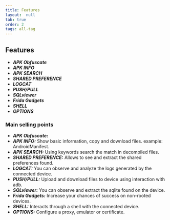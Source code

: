 ```yaml
---
title: Features
layout:  null
tab: true
order: 2
tags: all-tag
---
```


## Features

* ***APK Obfuscate***
* ***APK INFO***
* ***APK SEARCH***
* ***SHARED PREFERENCE***
* ***LOGCAT***
* ***PUSH/PULL***
* ***SQLviewer***
* ***Frida Gadgets***
* ***SHELL***
* ***OPTIONS***

### Main selling points

* ***APK Obfuscate:***
* ***APK INFO:*** Show basic information, copy and download files. example: AndroidManifest.
* ***APK SEARCH:*** Using keywords search the match in decompiled files.
* ***SHARED PREFERENCE:*** Allows to see and extract the shared preferences found.
* ***LOGCAT:***	You can observe and analyze the logs generated by the connected device.
* ***PUSH/PULL:*** Upload and download files to device using interaction with adb.
* ***SQLviewer:*** You can observe and extract the sqlite found on the device.
* ***Frida Gadgets:*** Increase your chances of success on non-rooted devices.
* ***SHELL:*** Interacts through a shell with the connected device.
* ***OPTIONS:*** Configure a proxy, emulator or certificate.

